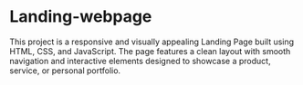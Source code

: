# Landing-webpage
This project is a responsive and visually appealing Landing Page built using HTML, CSS, and JavaScript. The page features a clean layout with smooth navigation and interactive elements designed to showcase a product, service, or personal portfolio.
